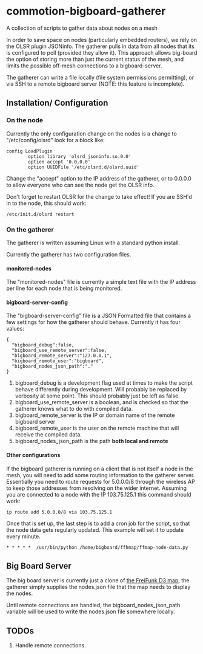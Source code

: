 commotion-bigboard-gatherer
===========================

A collection of scripts to gather data about nodes on a mesh

In order to save space on nodes (particularly embedded routers), we rely on the OLSR plugin JSONinfo. The gatherer pulls in data from all nodes that its is configured to poll (provided they allow it). This approach allows big-board the option of storing more than just the current status of the mesh, and limits the possible off-mesh connections to a bigboard-server.

The gatherer can write a file locally (file system permissions permitting), or via SSH to a remote bigboard server (NOTE: this feature is incomplete).

Installation/ Configuration
------------

### On the node
Currently the only configuration change on the nodes is a change to "/etc/config/olsrd" look for a block like:

    config LoadPlugin
            option library 'olsrd_jsoninfo.so.0.0'
            option accept '0.0.0.0'
            option UUIDFile '/etc/olsrd.d/olsrd.uuid'
        
Change the "accept" option to the IP address of the gatherer, or to 0.0.0.0 to allow everyone who can see the node get the OLSR info.

Don't forget to restart OLSR for the change to take effect! If you are SSH'd in to the node, this should work:

    /etc/init.d/olsrd restart

### On the gatherer
The gatherer is written assuming Linux with a standard python install.

Currently the gatherer has two configuration files.

#### monitored-nodes
The "monitored-nodes" file is currently a simple text file with the IP address per line for each node that is being monitored.

#### bigboard-server-config
The "bigboard-server-config" file is a JSON Formatted file that contains a few settings for how the gatherer should behave. Currently it has four values:

    {
      "bigboard_debug":false,
      "bigboard_use_remote_server":false,
      "bigboard_remote_server":"127.0.0.1",
      "bigboard_remote_user":"bigboard",
      "bigboard_nodes_json_path":"."
    }
   
1. bigboard_debug is a development flag used at times to make the script behave differently during development. Will probably be replaced by verbosity at some point. This should probably just be left as false.
1. bigboard_use_remote_server is a boolean, and is checked so that the gatherer knows what to do with compiled data.
1. bigboard_remote_server is the IP or domain name of the remote bigboard server
1. bigboard_remote_user is the user on the remote machine that will receive the compiled data.
1. bigboard_nodes_json_path is the path __both local and remote__ 

#### Other configurations
If the bigboard gatherer is running on a client that is not itself a node in the mesh, you will need to add some routing information to the gatherer server. Essentially you need to route requests for 5.0.0.0/8 through the wireless AP to keep those addresses from resolving on the wider internet. Assuming you are connected to a node with the IP 103.75.125.1 this command should work:

    ip route add 5.0.0.0/8 via 103.75.125.1

Once that is set up, the last step is to add a cron job for the script, so that the node data gets regularly updated. This example will set it to update every minute.

    * * * * *  /usr/bin/python /home/bigboard/ffhmap/ffmap-node-data.py
    

Big Board Server
----------------

The big board server is currently just a clone of [the FreiFunk D3 map](https://github.com/tcatm/ffmap-d3), the gatherer simply supplies the nodes.json file that the map needs to display the nodes.

Until remote connections are handled, the bigboard_nodes_json_path variable will be used to write the nodes.json file somewhere locally.

TODOs
-----
1. Handle remote connections.
